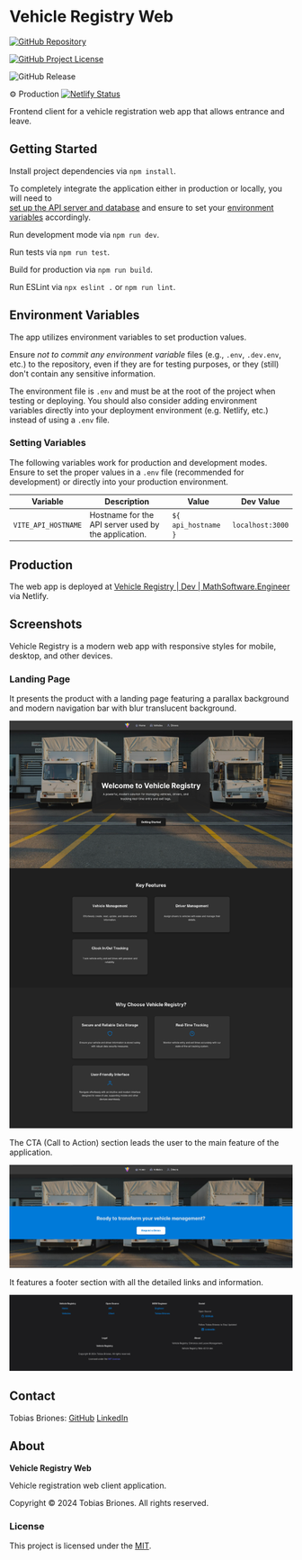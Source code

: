 # Vehicle Registry Web

[![GitHub Repository](https://img.shields.io/static/v1?label=GITHUB&message=REPOSITORY&labelColor=555&color=0277bd&style=for-the-badge&logo=GITHUB)](https://github.com/tobiasbriones/vehicle-registry-web)

[![GitHub Project License](https://img.shields.io/github/license/tobiasbriones/vehicle-registry-web.svg?style=flat-square)](https://github.com/tobiasbriones/vehicle-registry-web/blob/main/LICENSE)

![GitHub Release](https://img.shields.io/github/v/release/tobiasbriones/vehicle-registry-web?style=flat-square)

⚙ Production
[![Netlify Status](https://api.netlify.com/api/v1/badges/d9c63f9f-6f80-445f-b900-e62849904183/deploy-status)](https://app.netlify.com/sites/vehicle-registry/deploys)

Frontend client for a vehicle registration web app that allows entrance and
leave.

## Getting Started

Install project dependencies via `npm install`.

To completely integrate the application either in production or locally, you
will need to  
[set up the API server and database](https://github.com/tobiasbriones/vehicle-registry-api)
and ensure to set your [environment variables](#environment-variables)
accordingly.

Run development mode via `npm run dev`.

Run tests via `npm run test`.

Build for production via `npm run build`.

Run ESLint via `npx eslint .` or `npm run lint`.

## Environment Variables

The app utilizes environment variables to set production values.

Ensure *not to commit any environment variable* files (e.g., `.env`, `.dev.env`,
etc.) to the repository, even if they are for testing purposes, or they (still)
don't contain any sensitive information.

The environment file is `.env` and must be at the root of the project when
testing or deploying. You should also consider adding environment variables
directly into your deployment environment (e.g. Netlify, etc.) instead of using
a `.env` file.

### Setting Variables

The following variables work for production and development modes. Ensure to set
the proper values in a `.env` file (recommended for development) or directly
into your production environment.

| Variable            | Description                                          | Value               | Dev Value        |
|---------------------|------------------------------------------------------|---------------------|------------------|
| `VITE_API_HOSTNAME` | Hostname for the API server used by the application. | `${ api_hostname }` | `localhost:3000` |

## Production

The web app is deployed at
[Vehicle Registry \| Dev \| MathSoftware.Engineer](https://vehicle-registry.dev.mathsoftware.engineer)
via Netlify.

## Screenshots

Vehicle Registry is a modern web app with responsive styles for mobile, desktop,
and other devices.

### Landing Page

It presents the product with a landing page featuring a parallax background and
modern navigation bar with blur translucent background.

![](docs/screenshots/landing-page.png)

The CTA (Call to Action) section leads the user to the main feature of the
application.

![](docs/screenshots/landing-page-cta.png)

It features a footer section with all the detailed links and information.

![](docs/screenshots/landing-page-footer.png)

## Contact

Tobias Briones: [GitHub](https://github.com/tobiasbriones)
[LinkedIn](https://linkedin.com/in/tobiasbriones)

## About

**Vehicle Registry Web**

Vehicle registration web client application.

Copyright © 2024 Tobias Briones. All rights reserved.

### License

This project is licensed under the [MIT](LICENSE).
